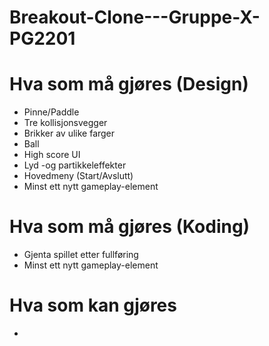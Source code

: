 # Breakout-Clone---Gruppe-X-PG2201


# Hva som må gjøres (Design)
- Pinne/Paddle
- Tre kollisjonsvegger
- Brikker av ulike farger
- Ball
- High score UI
- Lyd -og partikkeleffekter
- Hovedmeny (Start/Avslutt)
- Minst ett nytt gameplay-element


# Hva som må gjøres (Koding)
- Gjenta spillet etter fullføring
- Minst ett nytt gameplay-element

# Hva som kan gjøres
- 





